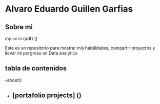 # Alvaro Eduardo Guillen Garfias

## Sobre mi 

my cv in (pdf) ()

Este es un repositorio para mostrar mis habilidades, compartir proyectos y llevar mi porgreso en Data analytics

## tabla de contenidos 
-about()
- [portafolio projects] ()
  - 
